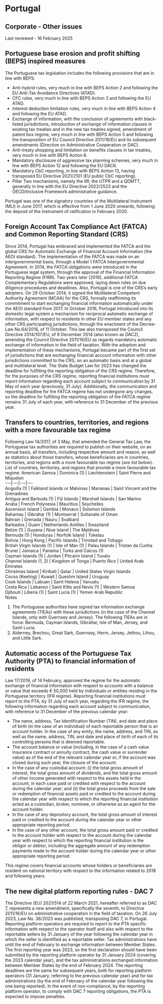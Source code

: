 # Portugal
## Corporate - Other issues
Last reviewed - 16 February 2025
## Portuguese base erosion and profit shifting (BEPS) inspired measures
The Portuguese tax legislation includes the following provisions that are in line with BEPS:
  * Anti-hybrid rules, very much in line with BEPS Action 2 and following the EU Anti-Tax Avoidance Directives (ATAD).
  * CFC rules, very much in line with BEPS Action 3 and following the EU ATAD.
  * Interest deduction limitation rules, very much in line with BEPS Action 4 and following the EU ATAD.
  * Exchange of information, with the conclusion of agreements with black-listed jurisdictions, introduction of exchange of information clauses in existing tax treaties and in the new tax treaties signed, amendment of patent box regime, very much in line with BEPS Action 5 and following the transposition of EU Council Directive 2011/16/EU and its subsequent amendments (Directive on Administrative Cooperation or DAC).
  * Anti-treaty shopping and limitation on benefits clauses in tax treaties, very much in line with BEPS Action 6.
  * Mandatory disclosure of aggressive tax planning schemes, very much in line with BEPS Action 12 and following the EU DAC6.
  * Mandatory CbC reporting, in line with BEPS Action 13, having transposed EU Directive 2021/2101 (EU public CbC reporting).
  * Pillar Two mechanisms, namely the IIR, the UTPR and a QDMTT, generally in line with the EU Directive 2022/2523 and the OECD/Inclusive Framework administrative guidance.


Portugal was one of the signatory countries of the Multilateral Instrument (MLI) in June 2017, which is effective from 1 June 2020 onwards, following the deposit of the instrument of ratification in February 2020.
## Foreign Account Tax Compliance Act (FATCA) and Common Reporting Standard (CRS)
Since 2014, Portugal has embraced and implemented the FATCA and the global CRS for Automatic Exchange of Financial Account Information (the AEOI standard).
The implementation of the FATCA was made on an intergovernmental basis, through a Model 1 FATCA Intergovernmental Agreement. In 2014, the FATCA obligations were introduced in the Portuguese legal system, through the approval of the Financial Information Reporting Regime (FIRR). Two years later (2016), additional FATCA Complementary Regulations were approved, laying down rules on due diligence procedures and deadlines.
Also, Portugal is one of the CRS’s early adopters. On 29 October 2014, it signed the Multilateral Competent Authority Agreement (MCAA) for the CRS, formally reaffirming its commitment to start exchanging financial information automatically under the AEOI standard from 2017.
In October 2016, Portugal introduced into its domestic legal system a mechanism for reciprocal automatic exchange of information, with respect to residents in other EU member states and any other CRS participating jurisdictions, through the enactment of the Decree-Law No.64/2016, of 11 October. This law also transposed the Council Directive 2014/107/EU, of 9 December 2014 (also known as DAC2), amending the Council Directive 2011/16/EU as regards mandatory automatic exchange of information in the field of taxation.
With the adoption and implementation of these mechanisms, Portugal became part of the first set of jurisdictions that are exchanging financial account information with other jurisdictions committed to the CRS, on an automatic basis and at a global and multilateral level.
The State Budget Law for 2023 has changed the deadline for fulfilling the reporting obligation of the CRS regime. Therefore, for the purposes of the CRS regime, reporting financial institutions must report information regarding each account subject to communication by 31 May of each year (previously, 31 July).
Additionally, the communication and reporting deadline for the FATCA regime has not undergone any changes, so the deadline for fulfilling the reporting obligation of the FATCA regime remains 31 July of each year, with reference to 31 December of the previous year.
## Transfers to countries, territories, and regions with a more favourable tax regime
Following Law 14/2017, of 3 May, that amended the General Tax Law, the Portuguese tax authorities are required to publish on their website, on an annual basis, all transfers, including respective amount and reason, as well as statistics about those transfers, whose beneficiaries are in countries, territories, and regions with a more favourable tax regime (_see list below_).
List of countries, territories, and regions that provide a more favourable tax regime:
American Samoa | Dominica (1) | Liechtenstein | Saint Pierre and Miquelon  
---|---|---|---  
Anguilla (1) | Falkland Islands or Malvinas | Marianas | Saint Vincent and the Grenadines  
Antigua and Barbuda (1) | Fiji Islands | Marshall Islands | San Marino  
Aruba | French Polynesia | Mauritius | Seychelles  
Ascension Island | Gambia | Monaco | Solomon Islands  
Bahamas | Gibraltar (1) | Montserrat | Sultanate of Oman  
Bahrain | Grenada | Nauru | Svalbard  
Barbados | Guam | Netherlands Antilles | Swaziland  
Belize (1) | Guyana | Niue Island | The Maldives  
Bermuda (1) | Honduras | Norfolk Island | Tokelau  
Bolivia | Hong Kong | Pacific Islands | Trinidad and Tobago  
British Virgin Islands (1) | Isle of Man (1) | Palau Islands | Tristan da Cunha  
Brunei | Jamaica | Panama | Turks and Caicos (1)  
Cayman Islands (1) | Jordan | Pitcairn Island | Tuvalu  
Channel Islands (1, 2) | Kingdom of Tonga | Puerto Rico | United Arab Emirates  
Christmas Island | Kiribati | Qatar | United States Virgin Islands  
Cocos (Keeling) | Kuwait | Queshm Island | Uruguay  
Cook Islands | Labuan | Saint Helena | Vanuatu  
Costa Rica | Lebanon | Saint Kitts and Nevis (1) | Western Samoa  
Djibouti | Liberia (1) | Saint Lucia (1) | Yemen Arab Republic  
Notes
  1. The Portuguese authorities have signed tax information exchange agreements (TIEAs) with these jurisdictions (in the case of the Channel Islands, only with Guernsey and Jersey). The following TIEAs are in force: Bermuda, Cayman Islands, Gibraltar, Isle of Man, Jersey, and Saint Lucia.
  2. Alderney, Brechou, Great Sark, Guernsey, Herm, Jersey, Jethou, Lihou, and Little Sark.


## Automatic access of the Portuguese Tax Authority (PTA) to financial information of residents
Law 17/2019, of 14 February, approved the regime for the automatic exchange of financial information with respect to accounts with a balance or value that exceeds € 50,000 held by individuals or entities residing in the Portuguese territory (IFR regime).
Reporting financial institutions must report to the PTA, by 31 July of each year, regarding the IFR regime, the following information regarding each account subject to communication, with reference to 31 December of the previous calendar year:
  * The name, address, Tax Identification Number (TIN), and date and place of birth (in the case of an individual) of each reportable person that is an account holder. In the case of any entity, the name, address, and TIN, as well as the name, address, TIN, and date and place of birth of each of its controlling persons that is deemed reportable.
  * The account balance or value (including, in the case of a cash value insurance contract or annuity contract, the cash value or surrender value) as of the end of the relevant calendar year or, if the account was closed during such year, the closure of the account.
  * In the case of any custodial account: (i) the total gross amount of interest, the total gross amount of dividends, and the total gross amount of other income generated with respect to the assets held in the account, in each case paid or credited with respect to the account during the calendar year; and (ii) the total gross proceeds from the sale or redemption of financial assets paid or credited to the account during the calendar year with respect to which the reporting financial institution acted as a custodian, broker, nominee, or otherwise as an agent for the account holder.
  * In the case of any depository account, the total gross amount of interest paid or credited to the account during the calendar year or other appropriate reporting period.
  * In the case of any other account, the total gross amount paid or credited to the account holder with respect to the account during the calendar year with respect to which the reporting financial institution is the obligor or debtor, including the aggregate amount of any redemption payments made to the account holder during the calendar year or other appropriate reporting period.


This regime covers financial accounts whose holders or beneficiaries are resident on national territory with respect to the information related to 2018 and following years.
## The new digital platform reporting rules - DAC 7
The Directive (EU) 2021/514 of 22 March 2021, hereafter referred to as DAC 7, represents a new amendment, specifically the seventh, to Directive 2011/16/EU on administrative cooperation in the field of taxation. On 26 July 2023, Law No. 36/2023 was published, transposing DAC 7, in Portugal.
Reporting platform operators are required to report to the PTA specific information with respect to the operator itself and also with respect to the reportable sellers by 31 January of the year following the calendar year in which the seller is identified as a reportable seller. Tax administrations have until the end of February to exchange information between Member States.
The first reporting year was 2023, so the first declaration should have been submitted by the reporting platform operator by 31 January 2024 (covering the 2023 calendar year), and the tax administrations exchanged information between Member States by the end of February 2024.
The reporting deadlines are the same for subsequent years, both for reporting platform operators (31 January, referring to the previous calendar year) and for tax administrations (by the end of February of the calendar year following the one being reported).
In the event of non-compliance, by the reporting platform operator, to comply with DAC 7 reporting obligations, the PTA is expected to impose penalties.

